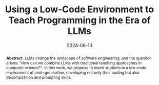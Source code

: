 ---
title: "Using a Low-Code Environment to Teach Programming in the Era of LLMs"
authors: '<i>Anna Potriasaeva, Katsiaryna Dzialets, Yaroslav Golubev, and Anastasiia Birillo</i>'
status: "published"
collection: publications
permalink: /publications/2024-08-13-low-code-teaching
date: 2024-08-13
venue: "the proceedings of <b>ICER'24</b>"
level: 'A*'
pdf: 'https://areyde.com/files/icer2024/icer2024-low-code-teaching.pdf'
paperurl: 'https://dl.acm.org/doi/10.1145/3632621.3671429'
counter_id: 'C25'
abstract: '<p><b>Abstract</b>. LLMs change the landscape of software engineering, and the question arises: "How can we combine LLMs with traditional teaching approaches in computer science?". In this work, we propose to teach students in a low-code environment of code generation, developing not only their coding but also decomposition and prompting skills.</p>'
---